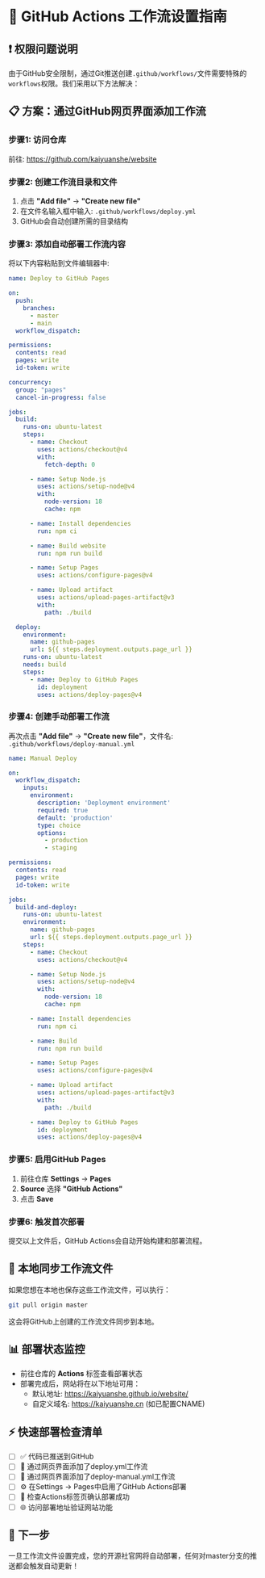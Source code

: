 # 🚀 GitHub Actions 工作流设置指南

## ❗ 权限问题说明

由于GitHub安全限制，通过Git推送创建`.github/workflows/`文件需要特殊的`workflows`权限。我们采用以下方法解决：

## 📋 方案：通过GitHub网页界面添加工作流

### 步骤1: 访问仓库
前往: https://github.com/kaiyuanshe/website

### 步骤2: 创建工作流目录和文件

1. 点击 **"Add file"** → **"Create new file"**
2. 在文件名输入框中输入: `.github/workflows/deploy.yml`
3. GitHub会自动创建所需的目录结构

### 步骤3: 添加自动部署工作流内容

将以下内容粘贴到文件编辑器中:

```yaml
name: Deploy to GitHub Pages

on:
  push:
    branches:
      - master
      - main
  workflow_dispatch:

permissions:
  contents: read
  pages: write
  id-token: write

concurrency:
  group: "pages"
  cancel-in-progress: false

jobs:
  build:
    runs-on: ubuntu-latest
    steps:
      - name: Checkout
        uses: actions/checkout@v4
        with:
          fetch-depth: 0

      - name: Setup Node.js
        uses: actions/setup-node@v4
        with:
          node-version: 18
          cache: npm

      - name: Install dependencies
        run: npm ci

      - name: Build website
        run: npm run build

      - name: Setup Pages
        uses: actions/configure-pages@v4

      - name: Upload artifact
        uses: actions/upload-pages-artifact@v3
        with:
          path: ./build

  deploy:
    environment:
      name: github-pages
      url: ${{ steps.deployment.outputs.page_url }}
    runs-on: ubuntu-latest
    needs: build
    steps:
      - name: Deploy to GitHub Pages
        id: deployment
        uses: actions/deploy-pages@v4
```

### 步骤4: 创建手动部署工作流

再次点击 **"Add file"** → **"Create new file"**，文件名: `.github/workflows/deploy-manual.yml`

```yaml
name: Manual Deploy

on:
  workflow_dispatch:
    inputs:
      environment:
        description: 'Deployment environment'
        required: true
        default: 'production'
        type: choice
        options:
          - production
          - staging

permissions:
  contents: read
  pages: write
  id-token: write

jobs:
  build-and-deploy:
    runs-on: ubuntu-latest
    environment:
      name: github-pages
      url: ${{ steps.deployment.outputs.page_url }}
    steps:
      - name: Checkout
        uses: actions/checkout@v4

      - name: Setup Node.js
        uses: actions/setup-node@v4
        with:
          node-version: 18
          cache: npm

      - name: Install dependencies
        run: npm ci

      - name: Build
        run: npm run build

      - name: Setup Pages
        uses: actions/configure-pages@v4

      - name: Upload artifact
        uses: actions/upload-pages-artifact@v3
        with:
          path: ./build

      - name: Deploy to GitHub Pages
        id: deployment
        uses: actions/deploy-pages@v4
```

### 步骤5: 启用GitHub Pages

1. 前往仓库 **Settings** → **Pages**
2. **Source** 选择 **"GitHub Actions"**
3. 点击 **Save**

### 步骤6: 触发首次部署

提交以上文件后，GitHub Actions会自动开始构建和部署流程。

## 🔧 本地同步工作流文件

如果您想在本地也保存这些工作流文件，可以执行：

```bash
git pull origin master
```

这会将GitHub上创建的工作流文件同步到本地。

## 📊 部署状态监控

- 前往仓库的 **Actions** 标签查看部署状态
- 部署完成后，网站将在以下地址可用：
  - 默认地址: https://kaiyuanshe.github.io/website/
  - 自定义域名: https://kaiyuanshe.cn (如已配置CNAME)

## ⚡ 快速部署检查清单

- [ ] ✅ 代码已推送到GitHub
- [ ] 🔧 通过网页界面添加了deploy.yml工作流
- [ ] 🔧 通过网页界面添加了deploy-manual.yml工作流  
- [ ] ⚙️ 在Settings → Pages中启用了GitHub Actions部署
- [ ] 🚀 检查Actions标签页确认部署成功
- [ ] 🌐 访问部署地址验证网站功能

## 🎯 下一步

一旦工作流文件设置完成，您的开源社官网将自动部署，任何对master分支的推送都会触发自动更新！